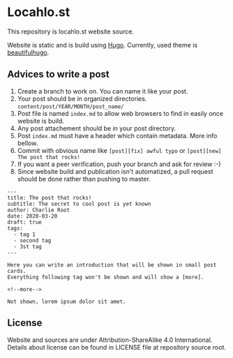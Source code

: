 # Locahlo.st

This repository is locahlo.st website source.

Website is static and is build using [Hugo](https://gohugo.io/).
Currently, used theme is [beautifulhugo](https://github.com/halogenica/beautifulhugo/).

## Advices to write a post

1. Create a branch to work on. You can name it like your post.
2. Your post should be in organized directories. `content/post/YEAR/MONTH/post_name/`
3. Post file is named `index.md` to allow web browsers to find in easily once website is build.
4. Any post attachement should be in your post directory.
5. Post `index.md` must have a header which contain metadata. More info bellow.
6. Commit with obvious name like `[post][fix] awful typo` or `[post][new] The post that rocks!`
7. If you want a peer verification, push your branch and ask for review :-)
8. Since website build and publication isn't automatized, a pull request should be done rather than pushing to master.

```
---
title: The post that rocks!
subtitle: The secret to cool post is yet known
author: Charlie Root
date: 2020-03-20
draft: true
tags:
  - tag 1
  - second tag
  - 3st tag
---

Here you can write an introduction that will be shown in small post cards.
Everything following tag won't be shown and will show a [more].

<!--more-->

Not shown, lorem ipsum dolor sit amet.
```

## License

Website and sources are under Attribution-ShareAlike 4.0 International.
Details about license can be found in LICENSE file at repository source root.
